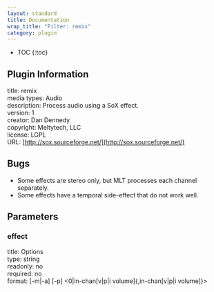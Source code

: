 ```yaml
---
layout: standard
title: Documentation
wrap_title: "Filter: remix"
category: plugin
---
```

* TOC
{:toc}

## Plugin Information

title: remix  
media types:
Audio  
description: Process audio using a SoX effect.  
version: 1  
creator: Dan Dennedy  
copyright: Meltytech, LLC  
license: LGPL  
URL: [http://sox.sourceforge.net/](http://sox.sourceforge.net/)  

## Bugs

* Some effects are stereo only, but MLT processes each channel separately.
* Some effects have a temporal side-effect that do not work well.


## Parameters

### effect

title: Options    
type: string  
readonly: no  
required: no  
format: [-m|-a] [-p] <0|in-chan[v|p|i volume]{,in-chan[v|p|i volume]}>  

